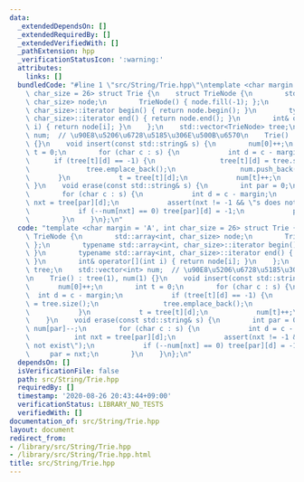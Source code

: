 ```yaml
---
data:
  _extendedDependsOn: []
  _extendedRequiredBy: []
  _extendedVerifiedWith: []
  _pathExtension: hpp
  _verificationStatusIcon: ':warning:'
  attributes:
    links: []
  bundledCode: "#line 1 \"src/String/Trie.hpp\"\ntemplate <char margin = 'A', int\
    \ char_size = 26> struct Trie {\n    struct TrieNode {\n        std::array<int,\
    \ char_size> node;\n        TrieNode() { node.fill(-1); };\n        typename std::array<int,\
    \ char_size>::iterator begin() { return node.begin(); }\n        typename std::array<int,\
    \ char_size>::iterator end() { return node.end(); }\n        int& operator[](int\
    \ i) { return node[i]; }\n    };\n    std::vector<TrieNode> tree;\n    std::vector<int>\
    \ num;  // \u90E8\u5206\u6728\u5185\u306E\u500B\u6570\n    Trie() : tree(1), num(1)\
    \ {}\n    void insert(const std::string& s) {\n        num[0]++;\n        int\
    \ t = 0;\n        for (char c : s) {\n            int d = c - margin;\n      \
    \      if (tree[t][d] == -1) {\n                tree[t][d] = tree.size();\n  \
    \              tree.emplace_back();\n                num.push_back(0);\n     \
    \       }\n            t = tree[t][d];\n            num[t]++;\n        }\n   \
    \ }\n    void erase(const std::string& s) {\n        int par = 0;\n        num[par]--;\n\
    \        for (char c : s) {\n            int d = c - margin;\n            int\
    \ nxt = tree[par][d];\n            assert(nxt != -1 && \"s does not exist\");\n\
    \            if (--num[nxt] == 0) tree[par][d] = -1;\n            par = nxt;\n\
    \        }\n    }\n};\n"
  code: "template <char margin = 'A', int char_size = 26> struct Trie {\n    struct\
    \ TrieNode {\n        std::array<int, char_size> node;\n        TrieNode() { node.fill(-1);\
    \ };\n        typename std::array<int, char_size>::iterator begin() { return node.begin();\
    \ }\n        typename std::array<int, char_size>::iterator end() { return node.end();\
    \ }\n        int& operator[](int i) { return node[i]; }\n    };\n    std::vector<TrieNode>\
    \ tree;\n    std::vector<int> num;  // \u90E8\u5206\u6728\u5185\u306E\u500B\u6570\
    \n    Trie() : tree(1), num(1) {}\n    void insert(const std::string& s) {\n \
    \       num[0]++;\n        int t = 0;\n        for (char c : s) {\n          \
    \  int d = c - margin;\n            if (tree[t][d] == -1) {\n                tree[t][d]\
    \ = tree.size();\n                tree.emplace_back();\n                num.push_back(0);\n\
    \            }\n            t = tree[t][d];\n            num[t]++;\n        }\n\
    \    }\n    void erase(const std::string& s) {\n        int par = 0;\n       \
    \ num[par]--;\n        for (char c : s) {\n            int d = c - margin;\n \
    \           int nxt = tree[par][d];\n            assert(nxt != -1 && \"s does\
    \ not exist\");\n            if (--num[nxt] == 0) tree[par][d] = -1;\n       \
    \     par = nxt;\n        }\n    }\n};\n"
  dependsOn: []
  isVerificationFile: false
  path: src/String/Trie.hpp
  requiredBy: []
  timestamp: '2020-08-26 20:43:44+09:00'
  verificationStatus: LIBRARY_NO_TESTS
  verifiedWith: []
documentation_of: src/String/Trie.hpp
layout: document
redirect_from:
- /library/src/String/Trie.hpp
- /library/src/String/Trie.hpp.html
title: src/String/Trie.hpp
---
```

